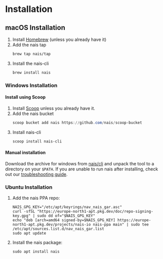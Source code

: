 # Installation

## macOS Installation

1. Install [Homebrew](https://brew.sh/) (unless you already have it)
2. Add the nais tap
    ```bash
    brew tap nais/tap
    ```
3. Install the nais-cli
    ```bash
    brew install nais
    ```

### Windows Installation

#### Install using Scoop

1. Install [Scoop](https://scoop.sh) unless you already have it.
2. Add the nais bucket
   ```powershell
   scoop bucket add nais https://github.com/nais/scoop-bucket
   ```
3. Install nais-cli
   ```powershell
   scoop install nais-cli
   ```

#### Manual installation

Download the archive for windows from [nais/cli](https://github.com/nais/cli/releases/latest) and unpack the tool to a directory on your `$PATH`.
If you are unable to run nais after installing, check out our [troubleshooting guide](troubleshooting.md).

### Ubuntu Installation

1. Add the nais PPA repo:
    ``` 
    NAIS_GPG_KEY="/etc/apt/keyrings/nav_nais_gar.asc"
    curl -sfSL "https://europe-north1-apt.pkg.dev/doc/repo-signing-key.gpg" | sudo dd of="$NAIS_GPG_KEY"
    echo "deb [arch=amd64 signed-by=$NAIS_GPG_KEY] https://europe-north1-apt.pkg.dev/projects/nais-io nais-ppa main" | sudo tee /etc/apt/sources.list.d/nav_nais_gar.list
    sudo apt update
    ```
   
2. Install the nais package:
    ```
    sudo apt install nais
    ```
